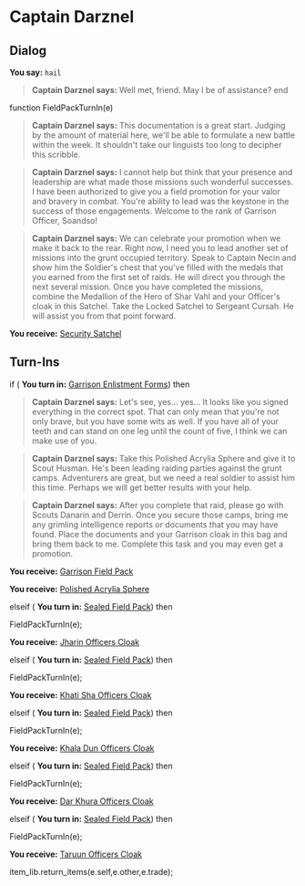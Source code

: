 # Captain Darznel
## Dialog

**You say:** `hail`



>**Captain Darznel says:** Well met, friend. May I be of assistance?
end

function FieldPackTurnIn(e)

>**Captain Darznel says:** This documentation is a great start.  Judging by the amount of material here, we'll be able to formulate a new battle within the week.  It shouldn't take our linguists too long to decipher this scribble.

>**Captain Darznel says:** I cannot help but think that your presence and leadership are what made those missions such wonderful successes.  I have been authorized to give you a field promotion for your valor and bravery in combat.  You're ability to lead was the keystone in the success of those engagements.  Welcome to the rank of Garrison Officer, Soandso!

>**Captain Darznel says:** We can celebrate your promotion when we make it back to the rear.  Right now, I need you to lead another set of missions into the grunt occupied territory.  Speak to Captain Necin and show him the Soldier's chest that you've filled with the medals that you earned from the first set of raids.  He will direct you through the next several mission.  Once you have completed the missions, combine the Medallion of the Hero of Shar Vahl and your Officer's cloak in this Satchel.  Take the Locked Satchel to Sergeant Cursah.  He will assist you from that point forward.

 **You receive:**  [Security Satchel](/item/17132) 
## Turn-Ins




if ( **You turn in:** [Garrison Enlistment Forms](/item/8471)) then 


>**Captain Darznel says:** Let's see, yes... yes...  It looks like you signed everything in the correct spot.  That can only mean that you're not only brave, but you have some wits as well.  If you have all of your teeth and can stand on one leg until the count of five, I think we can make use of you.


>**Captain Darznel says:** Take this Polished Acrylia Sphere and give it to Scout Husman.  He's been leading raiding parties against the grunt camps.  Adventurers are great, but we need a real soldier to assist him this time.  Perhaps we will get better results with your help.


>**Captain Darznel says:** After you complete that raid, please go with Scouts Danarin and Derrin.  Once you secure those camps, bring me any grimling intelligence reports or documents that you may have found.  Place the documents and your Garrison cloak in this bag and bring them back to me.  Complete this task and you may even get a promotion.


 **You receive:**  [Garrison Field Pack](/item/17130) 


 **You receive:**  [Polished Acrylia Sphere](/item/3681) 




elseif ( **You turn in:** [Sealed Field Pack](/item/8480)) then 


FieldPackTurnIn(e);


 **You receive:**  [Jharin Officers Cloak](/item/8414) 




elseif ( **You turn in:** [Sealed Field Pack](/item/8483)) then 


FieldPackTurnIn(e);


 **You receive:**  [Khati Sha Officers Cloak](/item/8415) 




elseif ( **You turn in:** [Sealed Field Pack](/item/8481)) then 


FieldPackTurnIn(e);


 **You receive:**  [Khala Dun Officers Cloak](/item/8416) 




elseif ( **You turn in:** [Sealed Field Pack](/item/8472)) then 


FieldPackTurnIn(e);


 **You receive:**  [Dar Khura Officers Cloak](/item/8417) 




elseif ( **You turn in:** [Sealed Field Pack](/item/8482)) then 


FieldPackTurnIn(e);


 **You receive:**  [Taruun Officers Cloak](/item/8418) 


item_lib.return_items(e.self,e.other,e.trade);